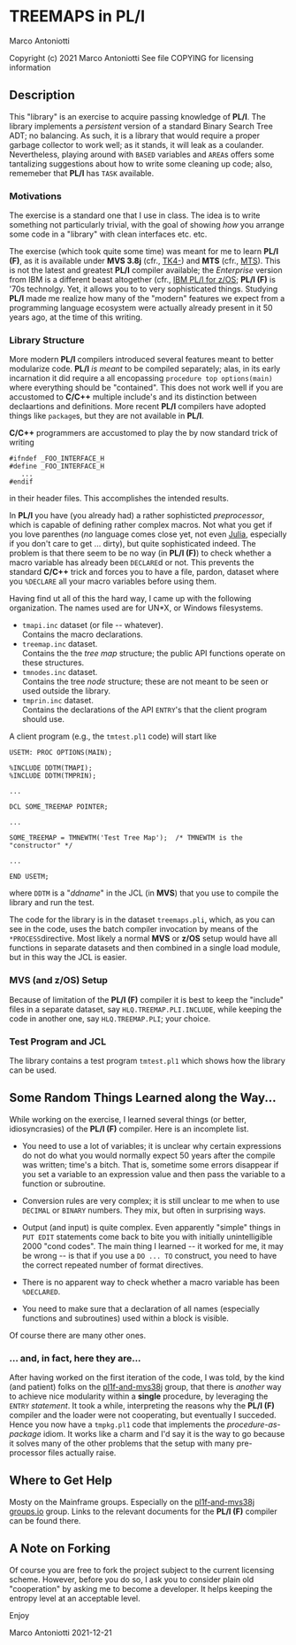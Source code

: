 # TREEMAPS in PL/I

Marco Antoniotti

Copyright (c) 2021 Marco Antoniotti
See file COPYING for licensing information


## Description

This "library" is an exercise to acquire passing knowledge of **PL/I**.
The library implements a *persistent* version of a standard Binary
Search Tree ADT; no balancing.  As such, it is a library that would
require a proper garbage collector to work well; as it stands, it will
leak as a coulander.  Nevertheless, playing around with `BASED`
variables and `AREA`s offers some tantalizing suggestions about how to
write some cleaning up code; also, rememeber that **PL/I** has `TASK`
available.

### Motivations

The exercise is a standard one that I use in class.  The idea is to
write something not particularly trivial, with the goal of showing
*how* you arrange some code in a "library" with clean interfaces
etc. etc.

The exercise (which took quite some time) was meant for me to learn
**PL/I (F)**, as it is available under **MVS 3.8j** (cfr.,
[TK4-](http://wotho.ethz.ch/tk4-/)) and **MTS** (cfr.,
[MTS](http://www.try-mts.com)).  This is not the latest and greatest
**PL/I** compiler available; the *Enterprise* version from IBM is a different
beast altogether
(cfr.,
[IBM PL/I for z/OS](https://www.ibm.com/products/pli-compiler-zos);
**PL/I (F)** is '70s technolgy.  Yet, it allows you to to very
sophisticated things.  Studying **PL/I**  made me realize how many of the
"modern" features we expect from a programming language ecosystem were
actually already present in it 50 years ago, at the time of this
writing.

### Library Structure

More modern **PL/I** compilers introduced several features meant to
better modularize code.  **PL/I** *is meant* to be compiled
separately; alas, in its early incarnation it did require a all
encopassing `procedure top options(main)` where everything should be
"contained".  This does not work well if you are accustomed to
**C/C++** multiple include's and its distinction between declaartions
and definitions.  More recent **PL/I** compilers have adopted things
like `package`s, but they are not available in **PL/I**.

**C/C++** programmers are accustomed to play the by now standard trick
of writing

    #ifndef _FOO_INTERFACE_H
    #define _FOO_INTERFACE_H
       ...
    #endif
    
in their header files.  This accomplishes the intended results.

In **PL/I** you have (you already had) a rather sophisticted
*preprocessor*, which is capable of defining rather complex macros.
Not what you get if you love parenthes (*no* language comes close yet,
not even [Julia](https://julialang.org/),
especially if you don't care to get ... dirty), but quite
sophisticated indeed.  The problem is that there seem to be no way
(in **PL/I (F)**) to check whether a macro variable has already been
`DECLARE`d or not.  This prevents the standard **C/C++** trick and
forces you to have a file, pardon, dataset where you `%DECLARE` all
your macro variables before using them.

Having find ut all of this the hard way, I came up with the following
organization.  The names used are for UN*X, or Windows filesystems.

* `tmapi.inc` dataset (or file -- whatever).  
  Contains the macro declarations.
* `treemap.inc` dataset.  
  Contains the the *tree map* structure; the public API functions
  operate on these structures.
* `tmnodes.inc` dataset.  
  Contains the tree *node* structure; these are not meant to be seen
  or used outside the library.
* `tmprin.inc` dataset.  
  Contains the declarations of the API `ENTRY`'s that the client
  program should use.
  
A client program (e.g., the `tmtest.pl1` code) will start like

    USETM: PROC OPTIONS(MAIN);
    
    %INCLUDE DDTM(TMAPI);
    %INCLUDE DDTM(TMPRIN);
    
    ...
    
    DCL SOME_TREEMAP POINTER;
    
    ...
    
    SOME_TREEMAP = TMNEWTM('Test Tree Map');  /* TMNEWTM is the "constructor" */
    
    ...
    
    END USETM;
    
where `DDTM` is a "*ddname*" in the JCL (in **MVS**) that you use to
compile the library and run the test.

The code for the library is in the dataset `treemaps.pli`, which, as
you can see in the code, uses the batch compiler invocation by means
of the `*PROCESS`directive.  Most likely a normal **MVS** or **z/OS**
setup would have all functions in separate datasets and then combined
in a single load module, but in this way the JCL is easier.


### **MVS** (and **z/OS**) Setup

Because of limitation of the **PL/I (F)** compiler it is best to keep
the "include" files in a separate dataset, say
``HLQ.TREEMAP.PLI.INCLUDE``, while keeping the code in another one,
say ``HLQ.TREEMAP.PLI``; your choice.


### Test Program and JCL

The library contains a test program `tmtest.pl1` which shows how the
library can be used.


## Some Random Things Learned along the Way...

While working on the exercise, I learned several things (or better,
idiosyncrasies) of the **PL/I (F)** compiler.  Here is an incomplete
list.

* You need to use a lot of variables; it is unclear why certain
  expressions do not do what you would normally expect 50 years after
  the compile was written; time's a bitch.  That is, sometime some
  errors disappear if you set a variable to an expression value and
  then pass the variable to a function or subroutine.

* Conversion rules are very complex; it is still unclear to me when to
  use `DECIMAL` or `BINARY` numbers.  They mix, but often in
  surprising ways.
  
* Output (and input) is quite complex.  Even apparently "simple"
  things in `PUT EDIT` statements come back to bite you with
  initially unintelligible 2000 "cond codes".  The main thing I
  learned -- it worked for me, it may be wrong -- is that if you use a
  `DO ... TO` construct, you need to have the correct
  repeated number of format directives.
  
* There is no apparent way to check whether a macro variable has been
  `%DECLARED`.
  
* You need to make sure that a declaration of all names (especially
  functions and subroutines) used within a block is visible.
  
Of course there are many other ones.

### ... and, in fact, here they are...

After having worked on the first iteration of the code, I was told, by
the kind (and patient) folks on the
[pl1f-and-mvs38j](https://groups.io/g/pl1f-and-mvs38j) group, that
there is *another* way to achieve nice modularity within a **single**
procedure, by leveraging the `ENTRY` *statement*.  It took a while,
interpreting the reasons why the **PL/I (F)** compiler and the loader
were not cooperating, but eventually I succeded.  Hence you now have a
`tmpkg.pl1` code that implements the *procedure-as-package* idiom. It
works like a charm and I'd say it is the way to go because it solves
many of the other problems that the setup with many pre-processor
files actually raise.
  
  
## Where to Get Help

Mosty on the Mainframe groups.  Especially on the
[pl1f-and-mvs38j](https://groups.io/g/pl1f-and-mvs38j)
[groups.io](https://groups.io) group.  Links to the relevant documents
for the **PL/I (F)** compiler can be found there.


## A Note on Forking

Of course you are free to fork the project subject to the current
licensing scheme.  However, before you do so, I ask you to consider
plain old "cooperation" by asking me to become a developer.
It helps keeping the entropy level at an acceptable level.

Enjoy

Marco Antoniotti 2021-12-21

